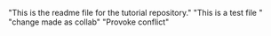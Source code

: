 "This is the readme file for the tutorial repository."
"This is a test file "
"change made as collab"
"Provoke conflict"